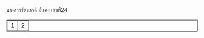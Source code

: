 <html>
<head>
     <title>Bee</title>
</head>
<body>
นางสาวรัตนาวดี มั่นคง เลขที่24<pr>
</body>
</html>
<table border="2">
      <tr>
          <td>1</td>
          <td>2</td>
